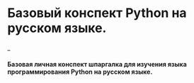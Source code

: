 # Базовый конспект Python на русском языке.
_
#### Базовая личная конспект шпаргалка для изучения языка программирования Python на русском языке.
